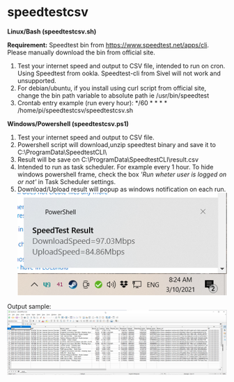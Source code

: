 # speedtestcsv

**Linux/Bash (speedtestcsv.sh)**

**Requirement:** Speedtest bin from https://www.speedtest.net/apps/cli. Please manually download the bin from official site. 

1. Test your internet speed and output to CSV file, intended to run on cron. Using Speedtest from ookla. Speedtest-cli from Sivel will not work and unsupported. 
2. For debian/ubuntu, if you install using curl script from official site, change the bin path variable to absolute path ie /usr/bin/speedtest    
3. Crontab entry example (run every hour): */60 * * * * /home/pi/speedtestcsv/speedtestcsv.sh

**Windows/Powershell (speedtestcsv.ps1)**

1. Test your internet speed and output to CSV file.
2. Powershell script will download,unzip speedtest binary and save it to C:\ProgramData\SpeedtestCLI\
3. Result will be save on C:\ProgramData\SpeedtestCLI\result.csv
4. Intended to run as task scheduler. For example every 1 hour. To hide windows powershell frame, check the box *'Run wheter user is logged on or not'* in Task Scheduler settings.
5. Download/Upload result will popup as windows notification on each run. 
![Notification](https://github.com/aliefamzari/speedtestcsv/blob/main/img/cUPV0RibaL.png?raw=true "Optional Title") 

Output sample:
![Sample result](https://github.com/aliefamzari/speedtestcsv/blob/main/img/soffice.bin_qio75nrrsIa.png?raw=true "Optional Title")

